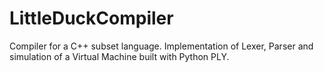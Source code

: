 # LittleDuckCompiler
Compiler for a C++ subset language. Implementation of Lexer, Parser and simulation of a Virtual Machine built with Python PLY.
